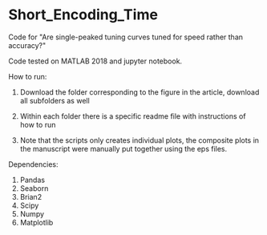 # Short_Encoding_Time
Code for "Are single-peaked tuning curves tuned for speed rather than accuracy?"

Code tested on MATLAB 2018 and jupyter notebook.


How to run:
1. Download the folder corresponding to the figure in the article, download all subfolders as well

2. Within each folder there is a specific readme file with instructions of how to run

3. Note that the scripts only creates individual plots, the composite plots in the manuscript were manually put together using the eps files.

Dependencies:
1. Pandas
2. Seaborn
3. Brian2
4. Scipy
5. Numpy
6. Matplotlib
